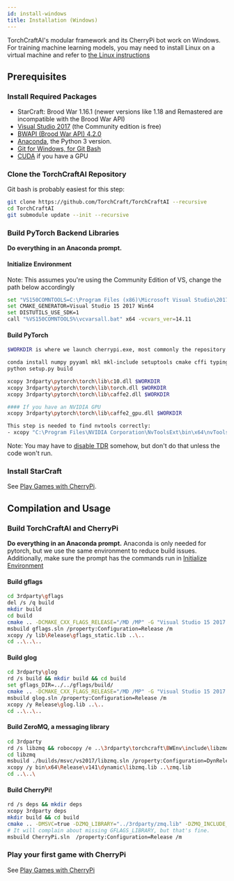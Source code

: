 ```yaml
---
id: install-windows
title: Installation (Windows)
---
```


TorchCraftAI's modular framework and its CherryPi bot work on Windows.
For training machine learning models, you may need to install Linux on a virtual machine and refer to [the Linux instructions](./install-linux.md)

## Prerequisites
### Install Required Packages

* StarCraft: Brood War 1.16.1 (newer versions like 1.18 and Remastered are incompatible with the Brood War API)
* [Visual Studio 2017](https://www.visualstudio.com/downloads/) (the Community edition is free)
* [BWAPI (Brood War API) 4.2.0](https://github.com/bwapi/bwapi/releases/tag/v4.2.0)
* [Anaconda](https://www.anaconda.com/download/#windows), the Python 3 version.
* [Git for Windows, for Git Bash](https://gitforwindows.org/)
* [CUDA](https://developer.nvidia.com/cuda-downloads?target_os=Windows&target_arch=x86_64&target_version=10&target_type=exenetwork) if you have a GPU

### Clone the TorchCraftAI Repository

Git bash is probably easiest for this step:
```bash
git clone https://github.com/TorchCraft/TorchCraftAI --recursive
cd TorchCraftAI
git submodule update --init --recursive
```
### Build PyTorch Backend Libraries

**Do everything in an Anaconda prompt.** 

#### Initialize Environment
Note: This assumes you're using the Community Edition of VS, change the path below accordingly
```bash
set "VS150COMNTOOLS=C:\Program Files (x86)\Microsoft Visual Studio\2017\Community\VC\Auxiliary\Build"
set CMAKE_GENERATOR=Visual Studio 15 2017 Win64
set DISTUTILS_USE_SDK=1
call "%VS150COMNTOOLS%\vcvarsall.bat" x64 -vcvars_ver=14.11
```

#### Build PyTorch

```bash
$WORKDIR is where we launch cherrypi.exe, most commonly the repository root directory. It is also where bwapi-data/read and bwapi-data/write is.

conda install numpy pyyaml mkl mkl-include setuptools cmake cffi typing
python setup.py build

xcopy 3rdparty\pytorch\torch\lib\c10.dll $WORKDIR
xcopy 3rdparty\pytorch\torch\lib\torch.dll $WORKDIR
xcopy 3rdparty\pytorch\torch\lib\caffe2.dll $WORKDIR

#### If you have an NVIDIA GPU
xcopy 3rdparty\pytorch\torch\lib\caffe2_gpu.dll $WORKDIR

This step is needed to find nvtools correctly:
- xcopy "C:\Program Files\NVIDIA Corporation\NvToolsExt\bin\x64\nvToolsExt64_1.dll" $WORKDIR
```
Note: You may have to [disable TDR](https://docs.nvidia.com/gameworks/content/developertools/desktop/timeout_detection_recovery.htm) somehow, but don't do that unless the code won't run.


### Install StarCraft

See [Play Games with CherryPi](play-games.md).

## Compilation and Usage

### Build TorchCraftAI and CherryPi

**Do everything in an Anaconda prompt.** 
Anaconda is only needed for pytorch, but we use the same environment to reduce build issues.
Additionally, make sure the prompt has the commands run in [Initialize Environment](#initialize-environment)

#### Build gflags
```bash
cd 3rdparty\gflags
del /s /q build
mkdir build
cd build
cmake .. -DCMAKE_CXX_FLAGS_RELEASE="/MD /MP" -G "Visual Studio 15 2017 Win64"
msbuild gflags.sln /property:Configuration=Release /m
xcopy /y lib\Release\gflags_static.lib ..\..
cd ..\..\..
```

#### Build glog
```bash
cd 3rdparty\glog
rd /s build && mkdir build && cd build
set gflags_DIR=../../gflags/build/
cmake .. -DCMAKE_CXX_FLAGS_RELEASE="/MD /MP" -G "Visual Studio 15 2017 Win64"
msbuild glog.sln /property:Configuration=Release /m
xcopy /y Release\glog.lib ..\..
cd ..\..\..
```

#### Build ZeroMQ, a messaging library
```bash
cd 3rdparty
rd /s libzmq && robocopy /e ..\3rdparty\torchcraft\BWEnv\include\libzmq .\libzmq
cd libzmq
msbuild ./builds/msvc/vs2017/libzmq.sln /property:Configuration=DynRelease
xcopy /y bin\x64\Release\v141\dynamic\libzmq.lib ..\zmq.lib
cd ..\..\
```

#### Build CherryPi!
```bash
rd /s deps && mkdir deps
xcopy 3rdparty deps
mkdir build && cd build
cmake .. -DMSVC=true -DZMQ_LIBRARY="../3rdparty/zmq.lib" -DZMQ_INCLUDE_DIR="../3rdparty/libzmq/include" -DGFLAGS_LIBRARY="../3rdparty/gflags_static.lib" -DGFLAGS_INCLUDE_DIR="../3rdparty/gflags/build/include" -DGLOG_ROOT_DIR="../3rdparty/glog" -DCMAKE_CXX_FLAGS_RELEASE="/MP /EHsc" -G "Visual Studio 15 2017 Win64"
# It will complain about missing GFLAGS_LIBRARY, but that's fine.
msbuild CherryPi.sln  /property:Configuration=Release /m
```

### Play your first game with CherryPi
See [Play Games with CherryPi](play-games.md)

